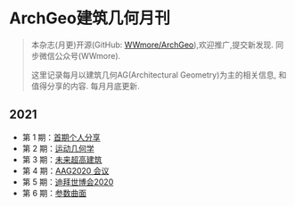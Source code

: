 # ArchGeo建筑几何月刊

> 本杂志(月更)开源(GitHub: [WWmore/ArchGeo](https://github.com/wwmore/ArchGeo)),欢迎推广,提交新发现.
> 同步微信公众号(WWmore).
>
> 这里记录每月以建筑几何AG(Architectural Geometry)为主的相关信息, 和值得分享的内容.
> 每月月底更新.


## 2021

- 第 1 期：[首期个人分享](doc/issue-1.md)
- 第 2 期：[运动几何学](doc/issue-2.md)
- 第 3 期：[未来超高建筑](doc/issue-3.md)
- 第 4 期：[AAG2020 会议](doc/issue-4.md)
- 第 5 期：[迪拜世博会2020](doc/issue-5.md)
- 第 6 期：[参数曲面](doc/issue-6.md)

